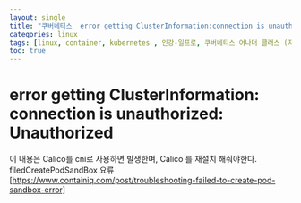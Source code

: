 ```yaml
---
layout: single
title: "쿠버네티스  error getting ClusterInformation:connection is unauthorized: Unauthorized"
categories: linux
tags: [linux, container, kubernetes , 인강-일프로, 쿠버네티스 어나더 클래스 (지상편) - Sprint 1 2 , monitoring, promethus, grafana, loki  ]
toc: true
---
```


# error getting ClusterInformation: connection is unauthorized: Unauthorized

이 내용은 Calico를 cni로 사용하면 발생한며, Calico 를 재설치 해줘야한다.
filedCreatePodSandBox 요류
[https://www.containiq.com/post/troubleshooting-failed-to-create-pod-sandbox-error]

